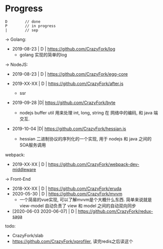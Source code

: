 # Progress

```notation
D        // done
P        // in progress
|        // sep
```

-> Golang: 
* 2019-08-23 | D | https://github.com/CrazyFork/log
  * golang 实现的简单的log

-> NodeJS: 
* 2019-08-23 | D | https://github.com/CrazyFork/egg-core
* 2019-XX-XX | D | https://github.com/CrazyFork/after.js
  * ssr 
* 2019-09-28 |D| https://github.com/CrazyFork/byte
  * nodejs buffer util 用来处理 int, long, string 在 网络中的编码, 和 java 端交互.

* 2019-10-04 |D| https://github.com/CrazyFork/hessian.js
  * hessian 二进制协议的序列化的一个实现, 用于 nodejs 和 java 之间的SOA服务调用

webpack:
* 2019-XX-XX | D | https://github.com/CrazyFork/webpack-dev-middleware


-> Front-End
* 2018-XX-XX | D | https://github.com/CrazyFork/eruda
* 2020-05-30 | D | https://github.com/CrazyFork/mvvm
  * 一个简易的vue实现, 可以了解mvvm是个大概什么东西. 简单来说就是 view-model 自动负责了 view 和 model 之间的自动双向同步
* [2020-06-03 2020-06-07] | D | https://github.com/CrazyFork/redux-saga

todo:
* CrazyFork/slab
* https://github.com/CrazyFork/xprofiler, 读完redis之后读这个


